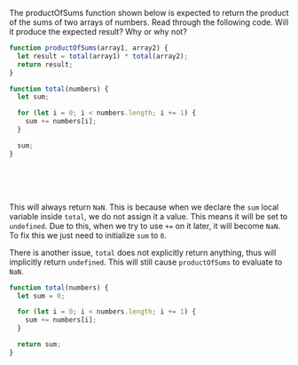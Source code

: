 The productOfSums function shown below is expected to return the product of the sums of two arrays of numbers. Read through the following code. Will it produce the expected result? Why or why not?

```js
function productOfSums(array1, array2) {
  let result = total(array1) * total(array2);
  return result;
}

function total(numbers) {
  let sum;

  for (let i = 0; i < numbers.length; i += 1) {
    sum += numbers[i];
  }

  sum;
}
```

<br>
<br>
<br>

This will always return `NaN`. This is because when we declare the `sum` local variable inside `total`, we do not assign it a value. This means it will be set to `undefined`. Due to this, when we try to use `+=` on it later, it will become `NaN`. To fix this we just need to initialize `sum` to `0`.

There is another issue, `total` does not explicitly return anything, thus will implicitly return `undefined`. This will still cause `productOfSums` to evaluate to `NaN`.

```js
function total(numbers) {
  let sum = 0;

  for (let i = 0; i < numbers.length; i += 1) {
    sum += numbers[i];
  }

  return sum;
}
```
